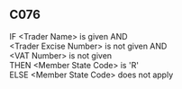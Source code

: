 ## C076
IF &lt;Trader Name&gt; is given AND   
    &lt;Trader Excise Number&gt; is not given AND  
    &lt;VAT Number&gt; is not given  
  THEN &lt;Member State Code&gt; is 'R'  
  ELSE &lt;Member State Code&gt; does not apply
